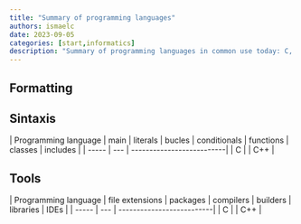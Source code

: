 ```yaml
---
title: "Summary of programming languages"
authors: ismaelc
date: 2023-09-05
categories: [start,informatics]
description: "Summary of programming languages in common use today: C, C++, C#, Java, PHP, Ruby, Python, JavaScript."
---
```


## Formatting

## Sintaxis

| Programming language | main | literals | bucles | conditionals | functions | classes | includes |
| ----- | --- | --------------------------|
| C |
| C++ |

## Tools

| Programming language | file extensions | packages | compilers | builders | libraries | IDEs |
| ----- | --- | --------------------------|
| C |
| C++ |
